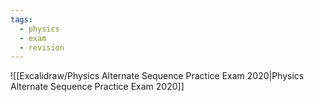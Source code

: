 ```yaml
---
tags:
  - physics
  - exam
  - revision
---
```

![[Excalidraw/Physics Alternate Sequence Practice Exam 2020|Physics Alternate Sequence Practice Exam 2020]]
